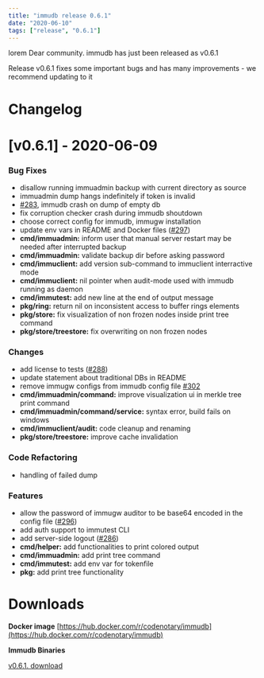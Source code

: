 ```yaml
---
title: "immudb release 0.6.1"
date: "2020-06-10"
tags: ["release", "0.6.1"]
---
```

lorem
Dear community. immudb has just been released as v0.6.1

Release v0.6.1 fixes some important bugs and has many improvements - we recommend updating to it

# Changelog

# \[v0.6.1\] - 2020-06-09

### Bug Fixes

- disallow running immuadmin backup with current directory as source
- immuadmin dump hangs indefinitely if token is invalid
- [#283](https://github.com/codenotary/immudb/issues/283), immudb crash on dump of empty db
- fix corruption checker crash during immudb shoutdown
- choose correct config for immudb, immugw installation
- update env vars in README and Docker files ([#297](https://github.com/codenotary/immudb/issues/297))
- **cmd/immuadmin:** inform user that manual server restart may be needed after interrupted backup
- **cmd/immuadmin:** validate backup dir before asking password
- **cmd/immuclient:** add version sub-command to immuclient interractive mode
- **cmd/immuclient:** nil pointer when audit-mode used with immudb running as daemon
- **cmd/immutest:** add new line at the end of output message
- **pkg/ring:** return nil on inconsistent access to buffer rings elements
- **pkg/store:** fix visualization of non frozen nodes inside print tree command
- **pkg/store/treestore:** fix overwriting on non frozen nodes

### Changes

- add license to tests ([#288](https://github.com/codenotary/immudb/issues/288))
- update statement about traditional DBs in README
- remove immugw configs from immudb config file [#302](https://github.com/codenotary/immudb/issues/302)
- **cmd/immuadmin/command:** improve visualization ui in merkle tree print command
- **cmd/immuadmin/command/service:** syntax error, build fails on windows
- **cmd/immuclient/audit:** code cleanup and renaming
- **pkg/store/treestore:** improve cache invalidation

### Code Refactoring

- handling of failed dump

### Features

- allow the password of immugw auditor to be base64 encoded in the config file ([#296](https://github.com/codenotary/immudb/issues/296))
- add auth support to immutest CLI
- add server-side logout ([#286](https://github.com/codenotary/immudb/issues/286))
- **cmd/helper:** add functionalities to print colored output
- **cmd/immuadmin:** add print tree command
- **cmd/immutest:** add env var for tokenfile
- **pkg:** add print tree functionality

# Downloads

**Docker image** [https://hub.docker.com/r/codenotary/immudb](https://hub.docker.com/r/codenotary/immudb)

**Immudb Binaries**

[v0.6.1. download](https://github.com/codenotary/immudb/releases/tag/v0.6.1)
